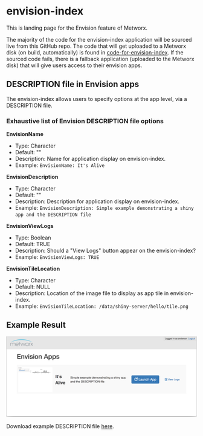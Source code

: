 # envision-index
This is landing page for the Envision feature of Metworx.

The majority of the code for the envision-index application will be sourced live from this GitHub repo. The code that will get uploaded to a Metworx disk (on build, automatically) is found in [code-for-envision-index](https://github.com/metrumresearchgroup/envision-index/tree/master/code-for-envision).
If the sourced code fails, there is a fallback application (uploaded to the Metworx disk) that will give users access to their envision apps.

[](#description-file-in-envision)
## DESCRIPTION file in Envision apps

The envision-index allows users to specify options at the app level, via a DESCRIPTION file.

### Exhaustive list of Envision DESCRIPTION file options

**EnvisionName**
  * Type: Character
  * Default: ""
  * Description: Name for application display on envision-index.
  * Example: `EnvisionName: It's Alive`

**EnvisionDescription**
  * Type: Character
  * Default: ""
  * Description: Description for application display on envision-index.
  * Example: `EnvisionDescription: Simple example demonstrating a shiny app and the DESCRIPTION file`

**EnvisionViewLogs**
  * Type: Boolean
  * Default: TRUE
  * Description: Should a "View Logs" button appear on the envision-index?
  * Example: `EnvisionViewLogs: TRUE`

**EnvisionTileLocation**
  * Type: Character
  * Default: NULL
  * Description: Location of the image file to display as app tile in envision-index.
  * Example: `EnvisionTileLocation: /data/shiny-server/hello/tile.png`

## Example Result
![Example](https://raw.githubusercontent.com/metrumresearchgroup/envision-index/master/img/DESCRIPTION-example.png)

Download example DESCRIPTION file [here](https://github.com/metrumresearchgroup/envision-index/raw/master/code-for-envision/hello/DESCRIPTION).
  